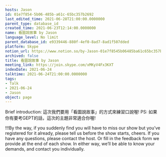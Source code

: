 ```yaml
---
hosts: Jason
id: 01e7f854-5b06-485b-a61c-65bc357b2692
last_edited_time: 2021-06-28T21:00:00.0000000
parent_type: database_id
created_time: 2021-06-23T12:14:00.0000000
name: 看圖說故事 by Jason
language_level: No limit
parent_database_id: e9339446-880f-4ef0-8ad7-8ad1f507dded
platform: Skype
notion_url: https://www.notion.so/by-Jason-01e7f8545b06485ba61c65bc357b2692
archived: false
title: 看圖說故事 by Jason
meeting_link: https://join.skype.com/xMKyV4Fx3KXT
indexDate: 2021-06-24
talktime: 2021-06-24T21:00:00.0000000
tags:
- Talk
- 2021-06-24
- Jason
object: page
---
```




Brief introduction: 這次我們要用「看圖說故事」的方式來練習口說喔!
PS: 如果你有要考GEPT的話，這次的主題非常適合你喔!

!!!By the way, if you suddenly find you will have to miss our show but you’ve registered for it already, please tell us before the show starts, cheers.
If you have any questions, please contact the host. Or fill in the feedback form we provide at the end of each show. In either way, we’ll be able to know your demands, and contact you individually.



